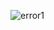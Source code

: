 
![error1](https://user-images.githubusercontent.com/87013568/228400561-113cd64c-2d1d-47fd-ba8f-2c01b387b86e.gif)

 
